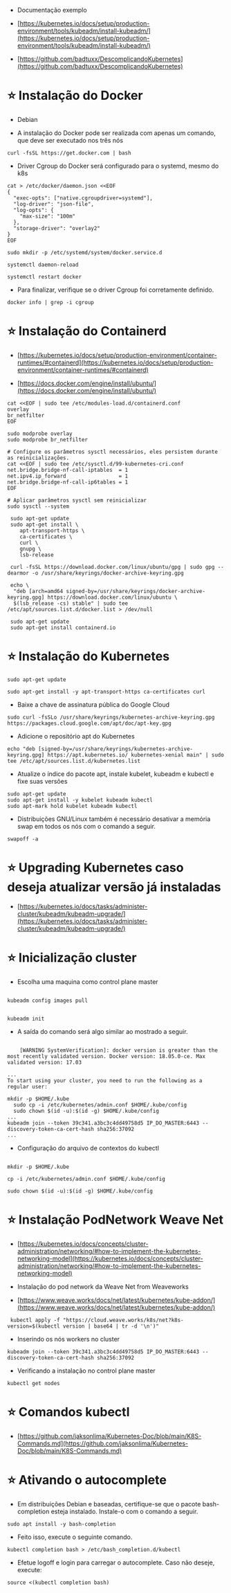 - Documentação exemplo

- [https://kubernetes.io/docs/setup/production-environment/tools/kubeadm/install-kubeadm/](https://kubernetes.io/docs/setup/production-environment/tools/kubeadm/install-kubeadm/)

- [https://github.com/badtuxx/DescomplicandoKubernetes](https://github.com/badtuxx/DescomplicandoKubernetes)

# ⭐ Instalação do Docker

- Debian

- A instalação do Docker pode ser realizada com apenas um comando, que deve ser executado nos três nós

```
curl -fsSL https://get.docker.com | bash
```

- Driver Cgroup do Docker será configurado para o systemd, mesmo do k8s

```
cat > /etc/docker/daemon.json <<EOF
{
  "exec-opts": ["native.cgroupdriver=systemd"],
  "log-driver": "json-file",
  "log-opts": {
    "max-size": "100m"
  },
  "storage-driver": "overlay2"
}
EOF
```

```
sudo mkdir -p /etc/systemd/system/docker.service.d
```

```
systemctl daemon-reload

systemctl restart docker
```

- Para finalizar, verifique se o driver Cgroup foi corretamente definido.

```
docker info | grep -i cgroup
```

# ⭐ Instalação do Containerd

- [https://kubernetes.io/docs/setup/production-environment/container-runtimes/#containerd](https://kubernetes.io/docs/setup/production-environment/container-runtimes/#containerd)

- [https://docs.docker.com/engine/install/ubuntu/](https://docs.docker.com/engine/install/ubuntu/)

```
cat <<EOF | sudo tee /etc/modules-load.d/containerd.conf
overlay
br_netfilter
EOF

sudo modprobe overlay
sudo modprobe br_netfilter

# Configure os parâmetros sysctl necessários, eles persistem durante as reinicializações.
cat <<EOF | sudo tee /etc/sysctl.d/99-kubernetes-cri.conf
net.bridge.bridge-nf-call-iptables  = 1
net.ipv4.ip_forward                 = 1
net.bridge.bridge-nf-call-ip6tables = 1
EOF

# Aplicar parâmetros sysctl sem reinicializar
sudo sysctl --system
```

```
 sudo apt-get update
 sudo apt-get install \
    apt-transport-https \
    ca-certificates \
    curl \
    gnupg \
    lsb-release
```

```
 curl -fsSL https://download.docker.com/linux/ubuntu/gpg | sudo gpg --dearmor -o /usr/share/keyrings/docker-archive-keyring.gpg
```

```
 echo \
  "deb [arch=amd64 signed-by=/usr/share/keyrings/docker-archive-keyring.gpg] https://download.docker.com/linux/ubuntu \
  $(lsb_release -cs) stable" | sudo tee /etc/apt/sources.list.d/docker.list > /dev/null
```

```
 sudo apt-get update
 sudo apt-get install containerd.io
```

# ⭐ Instalação do Kubernetes

```
sudo apt-get update
```

```
sudo apt-get install -y apt-transport-https ca-certificates curl
```

- Baixe a chave de assinatura pública do Google Cloud

```
sudo curl -fsSLo /usr/share/keyrings/kubernetes-archive-keyring.gpg https://packages.cloud.google.com/apt/doc/apt-key.gpg

```

- Adicione o repositório apt do Kubernetes

```
echo "deb [signed-by=/usr/share/keyrings/kubernetes-archive-keyring.gpg] https://apt.kubernetes.io/ kubernetes-xenial main" | sudo tee /etc/apt/sources.list.d/kubernetes.list
```

- Atualize o índice do pacote apt, instale kubelet, kubeadm e kubectl e fixe suas versões

```
sudo apt-get update
sudo apt-get install -y kubelet kubeadm kubectl
sudo apt-mark hold kubelet kubeadm kubectl
```

- Distribuições GNU/Linux também é necessário desativar a memória swap em todos os nós com o comando a seguir.

```
swapoff -a
```

# ⭐ Upgrading Kubernetes caso deseja atualizar versão já instaladas

- [https://kubernetes.io/docs/tasks/administer-cluster/kubeadm/kubeadm-upgrade/](https://kubernetes.io/docs/tasks/administer-cluster/kubeadm/kubeadm-upgrade/)

# ⭐ Inicialização cluster

- Escolha uma maquina como control plane master

```

kubeadm config images pull

```

```

kubeadm init

```

- A saída do comando será algo similar ao mostrado a seguir.

```

    [WARNING SystemVerification]: docker version is greater than the most recently validated version. Docker version: 18.05.0-ce. Max validated version: 17.03

...
To start using your cluster, you need to run the following as a regular user:

mkdir -p $HOME/.kube
  sudo cp -i /etc/kubernetes/admin.conf $HOME/.kube/config
  sudo chown $(id -u):$(id -g) $HOME/.kube/config
...
kubeadm join --token 39c341.a3bc3c4dd49758d5 IP_DO_MASTER:6443 --discovery-token-ca-cert-hash sha256:37092
...

```

- Configuração do arquivo de contextos do kubectl

```

mkdir -p $HOME/.kube

cp -i /etc/kubernetes/admin.conf $HOME/.kube/config

sudo chown $(id -u):$(id -g) $HOME/.kube/config

```

# ⭐ Instalação PodNetwork Weave Net

- [https://kubernetes.io/docs/concepts/cluster-administration/networking/#how-to-implement-the-kubernetes-networking-model](https://kubernetes.io/docs/concepts/cluster-administration/networking/#how-to-implement-the-kubernetes-networking-model)

- Instalação do pod network da Weave Net from Weaveworks

- [https://www.weave.works/docs/net/latest/kubernetes/kube-addon/](https://www.weave.works/docs/net/latest/kubernetes/kube-addon/)

```
 kubectl apply -f "https://cloud.weave.works/k8s/net?k8s-version=$(kubectl version | base64 | tr -d '\n')"
```

- Inserindo os nós workers no cluster

```
kubeadm join --token 39c341.a3bc3c4dd49758d5 IP_DO_MASTER:6443 --discovery-token-ca-cert-hash sha256:37092
```

- Verificando a instalação no control plane master

```
kubectl get nodes

```

# ⭐ Comandos kubectl

- [https://github.com/jaksonlima/Kubernetes-Doc/blob/main/K8S-Commands.md](https://github.com/jaksonlima/Kubernetes-Doc/blob/main/K8S-Commands.md)

# ⭐ Ativando o autocomplete

- Em distribuições Debian e baseadas, certifique-se que o pacote bash-completion esteja instalado. Instale-o com o comando a seguir.

```
sudo apt install -y bash-completion
```

- Feito isso, execute o seguinte comando.

```
kubectl completion bash > /etc/bash_completion.d/kubectl
```

- Efetue logoff e login para carregar o autocomplete. Caso não deseje, execute:

```
source <(kubectl completion bash)
```

